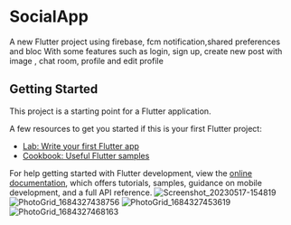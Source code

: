 # SocialApp

A new Flutter project using firebase, fcm notification,shared preferences and bloc 
With some features such as login, sign up, 
create new post with image 
, chat room, profile and edit profile 

## Getting Started

This project is a starting point for a Flutter application.

A few resources to get you started if this is your first Flutter project:

- [Lab: Write your first Flutter app](https://docs.flutter.dev/get-started/codelab)
- [Cookbook: Useful Flutter samples](https://docs.flutter.dev/cookbook)

For help getting started with Flutter development, view the
[online documentation](https://docs.flutter.dev/), which offers tutorials,
samples, guidance on mobile development, and a full API reference.
![Screenshot_20230517-154819](https://github.com/Alyaatalaat28/SocialApp/assets/78979377/70bae57d-d555-44e3-8c05-f7e2a4758a8b)
![PhotoGrid_1684327438756](https://github.com/Alyaatalaat28/SocialApp/assets/78979377/6ff316f0-12df-42af-9af9-e2c29492c67b)
![PhotoGrid_1684327453619](https://github.com/Alyaatalaat28/SocialApp/assets/78979377/c82583a9-ed00-4b64-a6c8-9be4e322093d)
![PhotoGrid_1684327468163](https://github.com/Alyaatalaat28/SocialApp/assets/78979377/e20fa8e6-a952-47c6-a8a8-ba263ac782d7)

